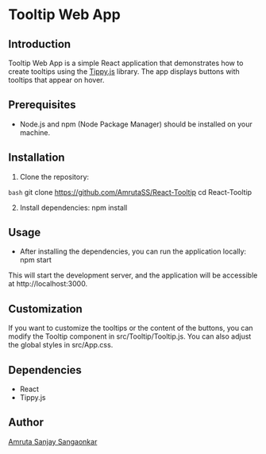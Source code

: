 # Tooltip Web App

## Introduction

Tooltip Web App is a simple React application that demonstrates how to create tooltips using the [Tippy.js](https://atomiks.github.io/tippyjs/) library. The app displays buttons with tooltips that appear on hover.

## Prerequisites

- Node.js and npm (Node Package Manager) should be installed on your machine.

## Installation

1. Clone the repository:

```bash```
git clone https://github.com/AmrutaSS/React-Tooltip
cd React-Tooltip

2. Install dependencies:
npm install

## Usage
* After installing the dependencies, you can run the application locally:
npm start

This will start the development server, and the application will be accessible at http://localhost:3000.

## Customization

If you want to customize the tooltips or the content of the buttons, you can modify the Tooltip component in src/Tooltip/Tooltip.js. You can also adjust the global styles in src/App.css.

## Dependencies

* React
* Tippy.js

## Author

[Amruta Sanjay Sangaonkar](https://github.com/AmrutaSS)